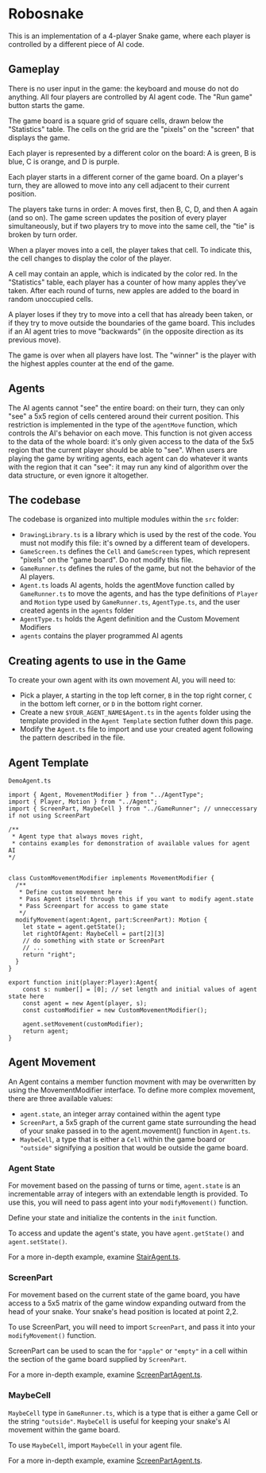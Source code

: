 # Robosnake

This is an implementation of a 4-player Snake game, where each player is controlled by a different piece of AI code.

## Gameplay

There is no user input in the game: the keyboard and mouse do not do anything. All four players are controlled by AI agent code. The "Run game" button starts the game.

The game board is a square grid of square cells, drawn below the "Statistics" table. The cells on the grid are the "pixels" on the "screen" that displays the game.

Each player is represented by a different color on the board: A is green, B is blue, C is orange, and D is purple.

Each player starts in a different corner of the game board. On a player's turn, they are allowed to move into any cell adjacent to their current position.

The players take turns in order: A moves first, then B, C, D, and then A again (and so on). The game screen updates the position of every player simultaneously, but if two players try to move into the same cell, the "tie" is broken by turn order.

When a player moves into a cell, the player takes that cell. To indicate this, the cell changes to display the color of the player.

A cell may contain an apple, which is indicated by the color red. In the "Statistics" table, each player has a counter of how many apples they've taken. After each round of turns, new apples are added to the board in random unoccupied cells.

A player loses if they try to move into a cell that has already been taken, or if they try to move outside the boundaries of the game board. This includes if an AI agent tries to move "backwards" (in the opposite direction as its previous move).

The game is over when all players have lost. The "winner" is the player with the highest apples counter at the end of the game.

## Agents

The AI agents cannot "see" the entire board: on their turn, they can only "see" a 5x5 region of cells centered around their current position.
This restriction is implemented in the type of the `agentMove` function, which controls the AI's behavior on each move. This function is not given access to the data of the whole board: it's only given access to the data of the 5x5 region that the current player should be able to "see".
When users are playing the game by writing agents, each agent can do whatever it wants with the region that it can "see": it may run any kind of algorithm over the data structure, or even ignore it altogether.

## The codebase

The codebase is organized into multiple modules within the `src` folder:

- `DrawingLibrary.ts` is a library which is used by the rest of the code. You must not modify this file: it's owned by a different team of developers.
- `GameScreen.ts` defines the `Cell` and `GameScreen` types, which represent "pixels" on the "game board". Do not modify this file.
- `GameRunner.ts` defines the rules of the game, but not the behavior of the AI players.
- `Agent.ts` loads AI agents, holds the agentMove function called by `GameRunner.ts` to move the agents, and has the type definitions of `Player` and `Motion` type used by `GameRunner.ts`, `AgentType.ts`, and the user created agents in the `agents` folder 
- `AgentType.ts` holds the Agent definition and the Custom Movement Modifiers 
- `agents` contains the player programmed AI agents

## Creating agents to use in the Game

To create your own agent with its own movement AI, you will need to:

- Pick a player, `A` starting in the top left corner, `B` in the top right corner, `C` in the bottom left corner, or `D` in the bottom right corner.
- Create a new `$YOUR_AGENT_NAME$Agent.ts` in the `agents` folder using the template provided in the `Agent Template` section futher down this page.
- Modify the `Agent.ts` file to import and use your created agent following the pattern described in the file.

## Agent Template

`DemoAgent.ts`
```
import { Agent, MovementModifier } from "../AgentType";
import { Player, Motion } from "../Agent";
import { ScreenPart, MaybeCell } from "../GameRunner"; // unneccessary if not using ScreenPart

/** 
 * Agent type that always moves right,
 * contains examples for demonstration of available values for agent AI
*/


class CustomMovementModifier implements MovementModifier {
  /**
   * Define custom movement here 
   * Pass Agent itself through this if you want to modify agent.state
   * Pass Screenpart for access to game state 
   */
  modifyMovement(agent:Agent, part:ScreenPart): Motion {
    let state = agent.getState();
    let rightOfAgent: MaybeCell = part[2][3]
    // do something with state or ScreenPart
    // ...
    return "right";
  }
}

export function init(player:Player):Agent{
    const s: number[] = [0]; // set length and initial values of agent state here
    const agent = new Agent(player, s);
    const customModifier = new CustomMovementModifier();

    agent.setMovement(customModifier);
    return agent;
}
```

## Agent Movement

An Agent contains a member function movment with may be overwritten by using the MovementModifier interface. To define more complex movement, there are three available values:

- `agent.state`, an integer array contained within the agent type
- `ScreenPart`, a 5x5 graph of the current game state surrounding the head of your snake passed in to the agent.movement() function in `Agent.ts`.
- `MaybeCell`, a type that is either a `Cell` within the game board or `"outside"` signifying a position that would be outside the game board.

### Agent State

For movement based on the passing of turns or time, `agent.state` is an incrementable array of integers with an extendable length is provided. To use this, you will need to pass agent into your `modifyMovement()` function.

Define your state and initialize the contents in the `init` function.

To access and update the agent's state, you have `agent.getState()` and `agent.setState()`.

For a more in-depth example, examine [StairAgent.ts](./src/agents/StairAgent.ts).

### ScreenPart

For movement based on the current state of the game board, you have access to a 5x5 matrix of the game window expanding outward from the head of your snake. Your snake's head position is located at point 2,2.

To use ScreenPart, you will need to import `ScreenPart`, and pass it into your `modifyMovement()` function.

ScreenPart can be used to scan the for `"apple"` or `"empty"` in a cell within the section of the game board supplied by `ScreenPart`.

For a more in-depth example, examine [ScreenPartAgent.ts](./src/agents/ScreenPartAgent.ts).

### MaybeCell

`MaybeCell` type in `GameRunner.ts`, which is a type that is either a game Cell or the string `"outside"`. `MaybeCell` is useful for keeping your snake's AI movement within the game board.

To use `MaybeCell`, import `MaybeCell` in your agent file.

For a more in-depth example, examine [ScreenPartAgent.ts](./src/agents/ScreenPartAgent.ts).